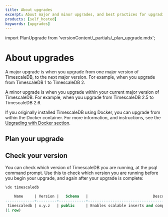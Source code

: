 ```yaml
---
title: About upgrades
excerpt: About major and minor upgrades, and best practices for upgrading
products: [self_hosted]
keywords: [upgrades]
---
```


import PlanUpgrade from 'versionContent/_partials/_plan_upgrade.mdx';

# About upgrades

A major upgrade is when you upgrade from one major version of TimescaleDB, to
the next major version. For example, when you upgrade from TimescaleDB&nbsp;1
to TimescaleDB&nbsp;2.

A minor upgrade is when you upgrade within your current major version of
TimescaleDB. For example, when you upgrade from TimescaleDB&nbsp;2.5 to
TimescaleDB&nbsp;2.6.

If you originally installed TimescaleDB using Docker, you can upgrade from
within the Docker container. For more information, and instructions, see the
[Upgrading with Docker section][upgrade-docker].

## Plan your upgrade

<PlanUpgrade />

## Check your version

You can check which version of TimescaleDB you are running, at the psql command
prompt. Use this to check which version you are running before you begin your
upgrade, and again after your upgrade is complete:

```sql
\dx timescaledb

    Name     | Version |   Schema   |                             Description
-------------+---------+------------+---------------------------------------------------------------------
 timescaledb | x.y.z   | public     | Enables scalable inserts and complex queries for time-series data
(1 row)
```

[upgrade-docker]: /self-hosted/:currentVersion:/upgrades/upgrade-docker/
